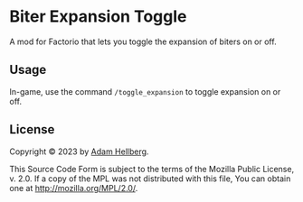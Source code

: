 # Biter Expansion Toggle

A mod for Factorio that lets you toggle the expansion of biters on or off.

## Usage

In-game, use the command `/toggle_expansion` to toggle expansion on or off.

## License

Copyright ©️ 2023 by [Adam Hellberg][sharparam].

This Source Code Form is subject to the terms of the Mozilla Public
License, v. 2.0. If a copy of the MPL was not distributed with this
file, You can obtain one at http://mozilla.org/MPL/2.0/.

[sharparam]: https://sharparam.com
